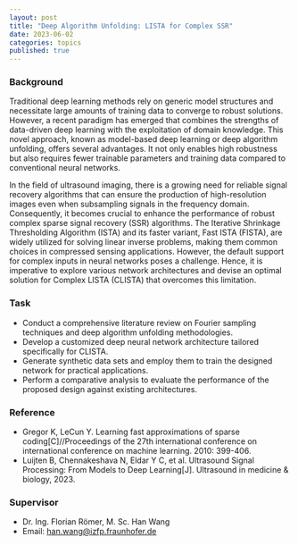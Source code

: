 ```yaml
---
layout: post
title: "Deep Algorithm Unfolding: LISTA for Complex SSR"
date: 2023-06-02
categories: topics
published: true
---
```


### Background
Traditional deep learning methods rely on generic model structures and necessitate large amounts of training data to converge to robust solutions. However, a recent paradigm has emerged that combines the strengths of data-driven deep learning with the exploitation of domain knowledge. This novel approach, known as model-based deep learning or deep algorithm unfolding, offers several advantages. It not only enables high robustness but also requires fewer trainable parameters and training data compared to conventional neural networks.

In the field of ultrasound imaging, there is a growing need for reliable signal recovery algorithms that can ensure the production of high-resolution images even when subsampling signals in the frequency domain. Consequently, it becomes crucial to enhance the performance of robust complex sparse signal recovery (SSR) algorithms. The Iterative Shrinkage Thresholding Algorithm (ISTA) and its faster variant, Fast ISTA (FISTA), are widely utilized for solving linear inverse problems, making them common choices in compressed sensing applications. However, the default support for complex inputs in neural networks poses a challenge. Hence, it is imperative to explore various network architectures and devise an optimal solution for Complex LISTA (CLISTA) that overcomes this limitation.

### Task
- Conduct a comprehensive literature review on Fourier sampling techniques and deep algorithm unfolding methodologies.
- Develop a customized deep neural network architecture tailored specifically for CLISTA.
- Generate synthetic data sets and employ them to train the designed network for practical applications.
- Perform a comparative analysis to evaluate the performance of the proposed design against existing architectures.

### Reference
- Gregor K, LeCun Y. Learning fast approximations of sparse coding[C]//Proceedings of the 27th international conference on international conference on machine learning. 2010: 399-406.
- Luijten B, Chennakeshava N, Eldar Y C, et al. Ultrasound Signal Processing: From Models to Deep Learning[J]. Ultrasound in medicine & biology, 2023.

### Supervisor
- Dr. Ing. Florian Römer, M. Sc. Han Wang
- Email: han.wang@izfp.fraunhofer.de